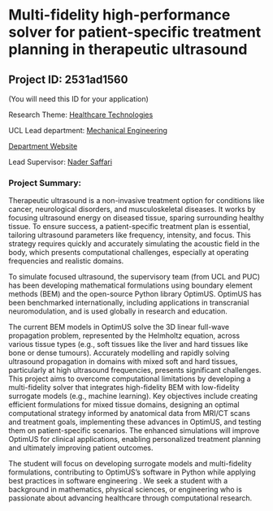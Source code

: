 # Multi-fidelity high-performance solver for patient-specific treatment planning in therapeutic ultrasound

## Project ID: **2531ad1560**
(You will need this ID for your application)

Research Theme: [Healthcare Technologies](../themes/healthcare-technologies.md)

UCL Lead department: [Mechanical Engineering](../departments/mechanical-engineering.md)

[Department Website](https://www.ucl.ac.uk/mechanical-engineering)

Lead Supervisor: [Nader Saffari](https://profiles.ucl.ac.uk/5791)

### Project Summary:

Therapeutic ultrasound is a non-invasive treatment option for conditions like cancer, neurological disorders, and musculoskeletal diseases. It works by focusing ultrasound energy on diseased tissue, sparing surrounding healthy tissue. To ensure success, a patient-specific treatment plan is essential, tailoring ultrasound parameters like frequency, intensity, and focus. This strategy requires quickly and accurately simulating the acoustic field in the body, which presents computational challenges, especially at operating frequencies and realistic domains. 

To simulate focused ultrasound, the supervisory team (from UCL and PUC) has been developing mathematical formulations using boundary element methods (BEM) and the open-source Python library OptimUS. OptimUS has been benchmarked internationally, including applications in transcranial neuromodulation, and is used globally in research and education. 

The current BEM models in OptimUS solve the 3D linear full-wave propagation problem, represented by the Helmholtz equation, across various tissue types (e.g., soft tissues like the liver and hard tissues like bone or dense tumours). Accurately modelling and rapidly solving ultrasound propagation in domains with mixed soft and hard tissues, particularly at high ultrasound frequencies, presents significant challenges. This project aims to overcome computational limitations by developing a multi-fidelity solver that integrates high-fidelity BEM with low-fidelity surrogate models (e.g., machine learning). Key objectives include creating efficient formulations for mixed tissue domains, designing an optimal computational strategy informed by anatomical data from MRI/CT scans and treatment goals, implementing these advances in OptimUS, and testing them on patient-specific scenarios. The enhanced simulations will improve OptimUS for clinical applications, enabling personalized treatment planning and ultimately improving patient outcomes.

The student will focus on developing surrogate models and multi-fidelity formulations, contributing to OptimUS’s software in Python while applying best practices in software engineering . We seek a student with a background in mathematics, physical sciences, or engineering who is passionate about advancing healthcare through computational research.
